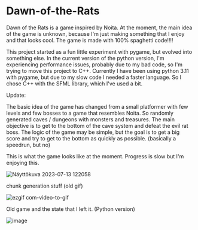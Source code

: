 ﻿# Dawn-of-the-Rats
Dawn of the Rats is a game inspired by Noita. At the moment, the main idea of ​​the game is unknown, because I'm just making something that I enjoy and that looks cool. The game is made with 100% spaghetti code!!!!

This project started as a fun little experiment with pygame, but evolved into something else. In the current version of the python version, I'm experiencing performance issues, probably due to my bad code, so I'm trying to move this project to C++. Currently I have been using python 3.11 with pygame, but due to my slow code I needed a faster language. So I chose C++ with the SFML library, which I've used a bit.


Update:

The basic idea of the game has changed from a small platformer with few levels and few bosses to a game that resembles Noita. So randomly generated caves / dungeons with monsters and treasures. The main objective is to get to the bottom of the cave system and defeat the evil rat boss. The logic of the game may be simple, but the goal is to get a big score and try to get to the bottom as quickly as possible. (basically a speedrun, but no)

This is what the game looks like at the moment. Progress is slow but I'm enjoying this.

![Näyttökuva 2023-07-13 122058](https://github.com/ItsDuska/Dawn-of-the-Rats/assets/89298953/6b0ab75e-fdaf-4bce-8638-cd9e793a2b7f)


chunk generation stuff (old gif)

![ezgif com-video-to-gif](https://user-images.githubusercontent.com/89298953/220694225-647b6a36-5451-4f4a-8344-ea7df852f9d8.gif)


Old game and the state that I left it. (Python version)

![image](https://user-images.githubusercontent.com/89298953/187884687-37b4943b-623e-48ae-a06e-9ce663faf560.png)
